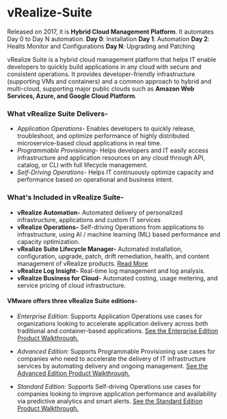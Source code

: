 # vRealize-Suite
Released on 2017, it is **Hybrid Cloud Management Platform**. It automates Day 0 to Day N automation.
**Day 0**: Installation
**Day 1**: Automation
**Day 2**: Healts Monitor and Configurations
**Day N**: Upgrading and Patching

vRealize Suite is a hybrid cloud management platform that helps IT enable developers to quickly build applications in any cloud with secure and consistent operations. It provides developer-friendly infrastructure (supporting VMs and containers) and a common approach to hybrid and multi-cloud, supporting major public clouds such as **Amazon Web Services, Azure, and Google Cloud Platform**.


### What vRealize Suite Delivers-
  - *Application Operations-* Enables developers to quickly release, troubleshoot, and optimize performance of highly distributed microservice-based cloud applications in real time.
  - *Programmable Provisioning-* Helps developers and IT easily access infrastructure and application resources on any cloud through API, catalog, or CLI with full lifecycle management.
  - *Self-Driving Operations-* Helps IT continuously optimize capacity and performance based on operational and business intent.


### What's Included in vRealize Suite-
  -  **vRealize Automation-** Automated delivery of personalized infrastructure, applications and custom IT services
  -  **vRealize Operations-** Self-driving Operations from applications to infrastructure, using AI / machine learning (ML) based performance and capacity optimization.
  -  **vRealize Suite Lifecycle Manager-** Automated installation, configuration, upgrade, patch, drift remediation, health, and content management of vRealize products. [Read More](https://github.com/Dipeshpal/vRealize-Suite/blob/master/vRealize%20Suite%20Lifecycle%20Manager%202.0.md)
  -  **vRealize Log Insight-** Real-time log management and log analysis.
  -  **vRealize Business for Cloud-** Automated costing, usage metering, and service pricing of cloud infrastructure.


 #### VMware offers three vRealize Suite editions-
-  *Enterprise Edition:* Supports Application Operations use cases for organizations looking to accelerate application delivery across both traditional and container-based applications. [See the Enterprise Edition Product Walkthrough.](https://vrealize.vmware.com/t/vrealize-suite-advanced-and-enterprise/)

-  *Advanced Edition:* Supports Programmable Provisioning use cases for companies who need to accelerate the delivery of IT infrastructure services by automating delivery and ongoing management. [See the Advanced Edition Product Walkthrough.](https://vrealize.vmware.com/t/vrealize-suite-standard-2/)

-  *Standard Edition:* Supports Self-driving Operations use cases for companies looking to improve application performance and availability via predictive analytics and smart alerts. [See the Standard Edition Product Walkthrough.](https://vrealize.vmware.com/t/vrealize-suite-standard-2/)
